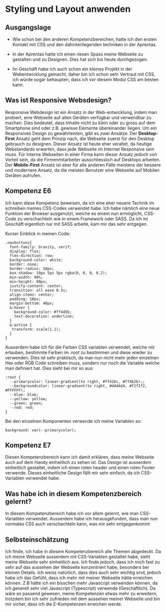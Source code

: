 # Styling und Layout anwenden

## Ausgangslage

- Wie schon bei den anderen Kompetenzbereichen, hatte ich den ersten Kontakt mit CSS und den dahinterliegenden techniken in der Aprentas.

- In der Aprentas hatte ich einen riesen Spass meine Webseite zu gestalten und zu Designen. Dies hat sich bis heute durchgezogen.

- Im Geschäft habe ich auch schon ein kleines Projekt in der Webentwicklung gemacht, daher bin ich schon sehr Vertraut mit CSS, ich würde sogar behaupten, dass ich vor diesem Modul CSS am besten kann.


## Was ist Responsive Websdesign?

Responsive Webdesign ist ein Ansatz in der Web-entwicklung, indem man probiert, eine Webseite auf allen Geräten verfügbar und verwendbar zu machen. Dies bedeutet, dass Inhalte nicht zu klein oder zu gross auf dem Smartphone sind oder z.B. gewisse Elemente übereinander liegen. Um ein Responsives Design zu gewährleisten, gibt es zwei Ansätze. Der **Desktop-First** Ansatz geht dem Prinzip nach, die Webseite zuerst für den Desktop gebrauch zu designen. Dieser Ansatz ist heute eher veraltet, da heutige Webstandards erwarten, dass jede Webseite im Internet Responsive sein muss. Für Interne Webseiten in einer Firma kann dieser Ansatz jedoch von Vorteil sein, da die Firmenmitarbeiter ausschliesslich auf Desktops arbeiten. Der **Mobile-First** Ansatz ist aber für alle anderen Fälle meistens der bessere und modernere Ansatz, da die meisten Benutzer eine Webseite auf Mobilen Geräten aufrufen. 

## Kompetenz E6

Ich kann diese Kompetenz beweisen, da ich eine eher neuere Technik im schreiben meines CSS-Codes verwendet habe. Ich habe nämlich eine neue Funktion der Browser ausgenutzt, welche es einem nun ermöglicht, CSS-Code zu verschachteln wie in einem Framework oder SASS. Da ich im Geschäft eigentlich nur mit SASS arbeite, kam mir das sehr entgegen. 

Kurzer Einblick in meinen Code:
```
.navbuttons{
  font-family: Gravity, serif;
  display: flex;
  flex-direction: row;
  background-color: white;
  border: none;
  border-radius: 10px;
  box-shadow: 10px 5px 5px rgba(0, 0, 0, 0.2);
  min-width: 90%;
  min-height: 60px;
  justify-content: center;
  transition: all ease 0.3s;
  align-items: center;
  padding: 10px;
  margin-bottom: 40px;
  &:hover {
    background-color: #ff445b;
    text-decoration: underline;
  }
  &:active {
   transform: scale(1.1);
  }
}
```

Ausserdem habe ich für die Farben CSS variablen verwendet, welche mir erlauben, bestimmte Farben im *:root* zu bestimmen und diese wieder zu verwenden. Dies ist sehr praktisch, da man nun nicht mehr jeden einzelnen Hex oder RGB Code schreiben muss, sondern nur noch die Variable welche man definiert hat. Dies sieht bei mir so aus:

```
:root {
  --primarycolor: linear-gradient(to right, #ff416c, #ff4b2b);;
  --backgroundcolor: linear-gradient(to right, #d4d4d4, #f2f2f2, #FFFFFF);
  --blue: blue;
  --yellow: yellow;
  --green: green;
  --red: red;
}
```
Bei den einzelnen Komponenten verwende ich meine Variablen so:

```
background: var(--primarycolor);    
```

## Kompetenz E7

Diesen Kompetenzbereich kann ich damit erklären, dass meine Webseite auch auf dem Handy einheitlich zu sehen ist. Das Design ist ausserdem einheitlich gestaltet, indem ich einen roten header und einen roten Footer verwende. Dieses einheitliche Design fällt mir sehr einfach, da ich CSS-Variablen verwendet habe.

## Was habe ich in diesem Kompetenzbereich gelernt?

In diesem Kompetenzbereich habe ich vor allem gelernt, wie man CSS-Variablen verwendet. Ausserdem habe ich herausgefunden, dass man nun normales CSS auch verschachteln kann, was mir sehr entgegenkommt

## Selbsteinschätzung

Ich finde, ich habe in diesem Kompetenzbereich alle Themen abgedeckt. Da ich meine Webseite ausserdem mit CSS-Variablen gestaltet habe, sieht meine Webseite sehr einheitlich aus. Ich finde jedoch, dass ich mich fast zu sehr auf das aussehen der Webseite konzentriert habe, besonders bei kleinen Details. Ich weiss natürlich, dass dies auch sehr wichtig sind, jedoch habe ich das Gefühl, dass ich mehr mit meiner Webseite hätte erreichen können. Z.B hätte ich ein bisschen mehr Javascript verwenden können, da ich generell sehr viel Javascript (Typescript) verwende (Geschäftlich). Da wäre es passend gewesen, meine Kompetenzen etwas mehr zu erweitern, trotzdem bin ich sehr zufrieden mit dem aussehen meiner Webseite und bin mir sicher, dass ich die E-Kompetenzen erreichen werde. 